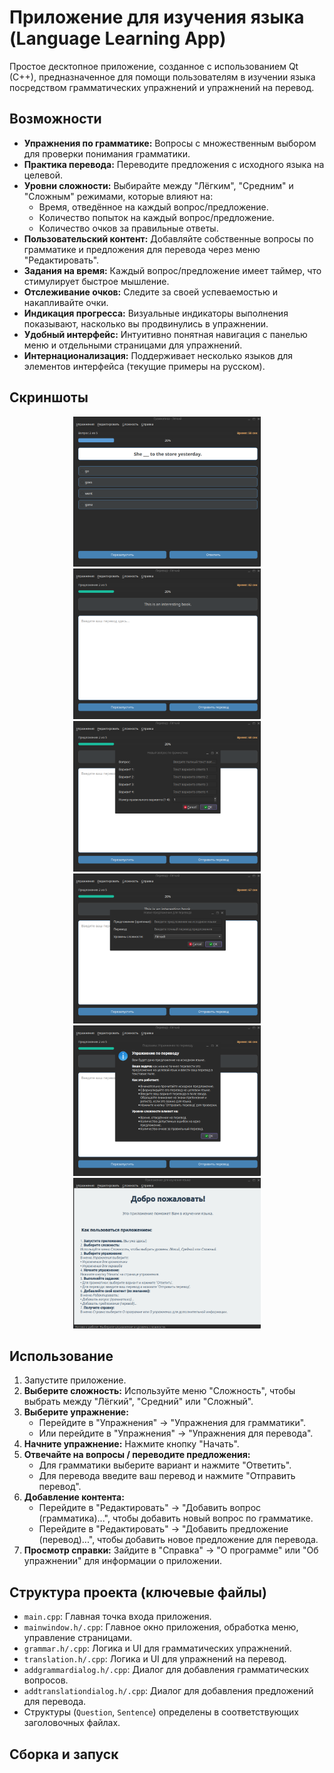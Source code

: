 # Приложение для изучения языка (Language Learning App)

Простое десктопное приложение, созданное с использованием Qt (C++), предназначенное для помощи пользователям в изучении языка посредством грамматических упражнений и упражнений на перевод.

##  Возможности

*   **Упражнения по грамматике:** Вопросы с множественным выбором для проверки понимания грамматики.
*   **Практика перевода:** Переводите предложения с исходного языка на целевой.
*   **Уровни сложности:** Выбирайте между "Лёгким", "Средним" и "Сложным" режимами, которые влияют на:
    *   Время, отведённое на каждый вопрос/предложение.
    *   Количество попыток на каждый вопрос/предложение.
    *   Количество очков за правильные ответы.
*   **Пользовательский контент:** Добавляйте собственные вопросы по грамматике и предложения для перевода через меню "Редактировать".
*   **Задания на время:** Каждый вопрос/предложение имеет таймер, что стимулирует быстрое мышление.
*   **Отслеживание очков:** Следите за своей успеваемостью и накапливайте очки.
*   **Индикация прогресса:** Визуальные индикаторы выполнения показывают, насколько вы продвинулись в упражнении.
*   **Удобный интерфейс:** Интуитивно понятная навигация с панелью меню и отдельными страницами для упражнений.
*   **Интернационализация:** Поддерживает несколько языков для элементов интерфейса (текущие примеры на русском).

##  Скриншоты

<p align="center">
  <img src="Photo/1.png" alt="Скриншот 1" width="300"/>
  <img src="Photo/2.png" alt="Скриншот 2" width="300"/>
  <img src="Photo/3.png" alt="Скриншот 3" width="300"/>
  <img src="Photo/4.png" alt="Скриншот 4" width="300"/>
  <img src="Photo/5.png" alt="Скриншот 5" width="300"/>
  <img src="Photo/6.png" alt="Скриншот 6" width="300"/>
</p>

## Использование

1.  Запустите приложение.
2.  **Выберите сложность:** Используйте меню "Сложность", чтобы выбрать между "Лёгкий", "Средний" или "Сложный".
3.  **Выберите упражнение:**
    *   Перейдите в "Упражнения" -> "Упражнения для грамматики".
    *   Или перейдите в "Упражнения" -> "Упражнения для перевода".
4.  **Начните упражнение:** Нажмите кнопку "Начать".
5.  **Отвечайте на вопросы / переводите предложения:**
    *   Для грамматики выберите вариант и нажмите "Ответить".
    *   Для перевода введите ваш перевод и нажмите "Отправить перевод".
6.  **Добавление контента:**
    *   Перейдите в "Редактировать" -> "Добавить вопрос (грамматика)...", чтобы добавить новый вопрос по грамматике.
    *   Перейдите в "Редактировать" -> "Добавить предложение (перевод)...", чтобы добавить новое предложение для перевода.
7.  **Просмотр справки:** Зайдите в "Справка" -> "О программе" или "Об упражнении" для информации о приложении.

## Структура проекта (ключевые файлы)

*   `main.cpp`: Главная точка входа приложения.
*   `mainwindow.h/.cpp`: Главное окно приложения, обработка меню, управление страницами.
*   `grammar.h/.cpp`: Логика и UI для грамматических упражнений.
*   `translation.h/.cpp`: Логика и UI для упражнений на перевод.
*   `addgrammardialog.h/.cpp`: Диалог для добавления грамматических вопросов.
*   `addtranslationdialog.h/.cpp`: Диалог для добавления предложений для перевода.
*    Структуры (`Question`, `Sentence`) определены в соответствующих заголовочных файлах.

## Сборка и запуск



